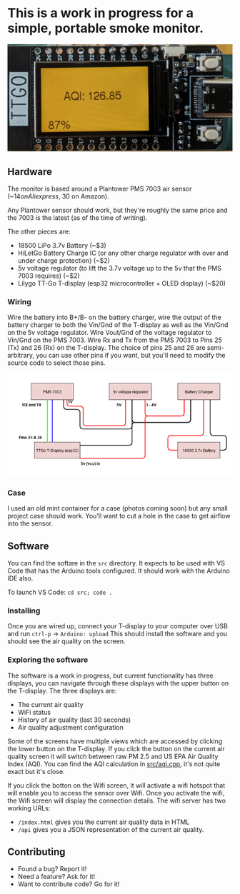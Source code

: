 # This is a work in progress for a simple, portable smoke monitor.

![Image of the device](aqi.jpg "The device")

## Hardware
The monitor is based around a Plantower PMS 7003 air sensor (~$14 on Aliexpress, ~$30 on Amazon).

Any Plantower sensor should work, but they're roughly the same price and the 7003 is the latest (as of the time of writing).

The other pieces are:
   * 18500 LiPo 3.7v Battery (~$3)
   * HiLetGo Battery Charge IC (or any other charge regulator with over and under charge protection) (~$2)
   * 5v voltage regulator (to lift the 3.7v voltage up to the 5v that the PMS 7003 requires) (~$2)
   * Lilygo TT-Go T-display (esp32 microcontroller + OLED display) (~$20)
### Wiring
Wire the battery into B+/B- on the battery charger, wire the output of the battery charger to both the Vin/Gnd of the T-display as well as the Vin/Gnd on the 5v voltage regulator. Wire Vout/Gnd of the voltage regulator to Vin/Gnd on the PMS 7003. Wire Rx and Tx from the PMS 7003 to Pins 25 (Tx) and 26 (Rx) on the T-display. The choice of pins 25 and 26 are semi-arbitrary, you can use other pins if you want, but you'll need to modify the source code to select those pins.

![Circuit diagram](circuit.png "The circuit")

### Case
I used an old mint container for a case (photos coming soon) but any small project case should work. You'll want to cut
a hole in the case to get airflow into the sensor.

## Software
You can find the softare in the `src` directory. It expects to be used with VS Code that has the Arduino tools configured. It should work with the Arduino IDE also.

To launch VS Code: `cd src; code .`

### Installing
Once you are wired up, connect your T-display to your computer over USB and run `ctrl-p` -> `Arduino: upload`
This should install the software and you should see the air quality on the screen.

### Exploring the software
The software is a work in progress, but current functionality has three displays, you can navigate through these displays with the upper button on the T-display. The three displays are:

* The current air quality
* WiFi status
* History of air quality (last 30 seconds)
* Air quality adjustment configuration

Some of the screens have multiple views which are accessed by clicking the lower button on the T-display. If you
click the button on the current air quality screen it will switch between raw PM 2.5 and US EPA Air Quality Index (AQI).
You can find the AQI calculation in [src/aqi.cpp](aqi.cpp), it's not quite exact but it's close.

If you click the botton on the Wifi screen, it will activate a wifi hotspot that will enable you to access the sensor over Wifi. Once you activate the wifi, the Wifi screen will display the connection details. The wifi server has two working URLs:

* `/index.html` gives you the current air quality data in HTML
* `/api` gives you a JSON representation of the current air quality.

## Contributing
* Found a bug? Report it!
* Need a feature? Ask for it!
* Want to contribute code? Go for it!

